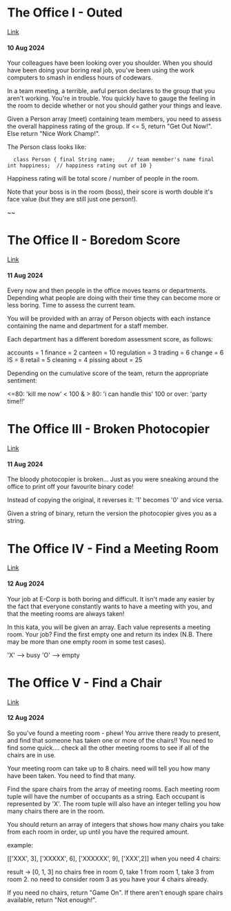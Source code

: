 # The Office I - Outed
[Link](https://www.codewars.com/kata/the-office-i-outed)

#### 10 Aug 2024

Your colleagues have been looking over you shoulder. When you should have been doing your boring real job, you've been using the work computers to smash in endless hours of codewars.

In a team meeting, a terrible, awful person declares to the group that you aren't working. You're in trouble. You quickly have to gauge the feeling in the room to decide whether or not you should gather your things and leave.

Given a Person array (meet) containing team members, you need to assess the overall happiness rating of the group. If <= 5, return "Get Out Now!". Else return "Nice Work Champ!".

The Person class looks like:

`  class Person {
   final String name;    // team memnber's name
   final int happiness;  // happiness rating out of 10
}`

Happiness rating will be total score / number of people in the room.

Note that your boss is in the room (boss), their score is worth double it's face value (but they are still just one person!).

~~

# The Office II - Boredom Score

[Link](https://www.codewars.com/kata/the-office-ii-boredom-score)

#### 11 Aug 2024

Every now and then people in the office moves teams or departments. Depending what people are doing with their time they can become more or less boring. Time to assess the current team.

You will be provided with an array of Person objects with each instance containing the name and department for a staff member.

Each department has a different boredom assessment score, as follows:

accounts = 1
finance = 2
canteen = 10
regulation = 3
trading = 6
change = 6
IS = 8
retail = 5
cleaning = 4
pissing about = 25

Depending on the cumulative score of the team, return the appropriate sentiment:

<=80: 'kill me now'
< 100 & > 80: 'i can handle this'
100 or over: 'party time!!'

# The Office III - Broken Photocopier

[Link](https://www.codewars.com/kata/the-office-iii-broken-photocopier)

#### 11 Aug 2024

The bloody photocopier is broken... Just as you were sneaking around the office to print off your favourite binary code!

Instead of copying the original, it reverses it: '1' becomes '0' and vice versa.

Given a string of binary, return the version the photocopier gives you as a string.


# The Office IV - Find a Meeting Room

[Link](https://www.codewars.com/kata/the-office-iv-find-a-meeting-room)

#### 12 Aug 2024

Your job at E-Corp is both boring and difficult. It isn't made any easier by the fact that everyone constantly wants to have a meeting with you, and that the meeting rooms are always taken!

In this kata, you will be given an array. Each value represents a meeting room. Your job? Find the first empty one and return its index (N.B. There may be more than one empty room in some test cases).

'X' --> busy
'O' --> empty


# The Office V - Find a Chair

[Link](https://www.codewars.com/kata/the-office-v-find-a-chair)

#### 12 Aug 2024

So you've found a meeting room - phew! You arrive there ready to present, and find that someone has taken one or more of the chairs!! You need to find some quick.... check all the other meeting rooms to see if all of the chairs are in use.

Your meeting room can take up to 8 chairs. need will tell you how many have been taken. You need to find that many.

Find the spare chairs from the array of meeting rooms. Each meeting room tuple will have the number of occupants as a string. Each occupant is represented by 'X'. The room tuple will also have an integer telling you how many chairs there are in the room.

You should return an array of integers that shows how many chairs you take from each room in order, up until you have the required amount.

example:

[['XXX', 3], ['XXXXX', 6], ['XXXXXX', 9], ['XXX',2]] when you need 4 chairs:

result -> [0, 1, 3] no chairs free in room 0, take 1 from room 1, take 3 from room 2. no need to consider room 3 as you have your 4 chairs already.

If you need no chairs, return "Game On". If there aren't enough spare chairs available, return "Not enough!".

